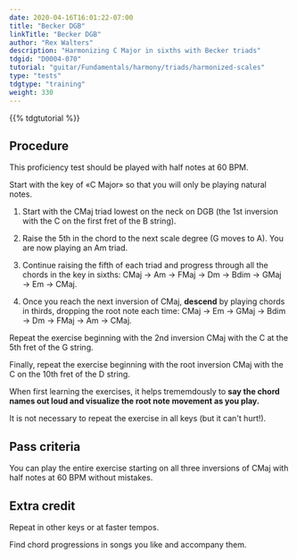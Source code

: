 ```yaml
---
date: 2020-04-16T16:01:22-07:00
title: "Becker DGB"
linkTitle: "Becker DGB"
author: "Rex Walters"
description: "Harmonizing C Major in sixths with Becker triads"
tdgid: "D0004-070"
tutorial: "guitar/Fundamentals/harmony/triads/harmonized-scales"
type: "tests"
tdgtype: "training"
weight: 330
---
```


{{% tdgtutorial %}}

## Procedure

This proficiency test should be played with half notes at 60 BPM.

Start with the key of &laquo;C Major&raquo; so that you will only be playing natural notes.

1. Start with the CMaj triad lowest on the neck on DGB (the 1st inversion with the C on the first fret of the B string).

2. Raise the 5th in the chord to the next scale degree (G moves to A). You are now playing an Am triad.

3. Continue raising the fifth of each triad and progress through all the chords in the key in sixths: CMaj &rarr; Am &rarr; FMaj &rarr; Dm &rarr; Bdim &rarr; GMaj &rarr; Em &rarr; CMaj.

4. Once you reach the next inversion of CMaj, **descend** by playing chords in thirds, dropping the root note each time: CMaj &rarr; Em &rarr; GMaj &rarr; Bdim &rarr; Dm &rarr; FMaj &rarr; Am &rarr; CMaj.

Repeat the exercise beginning with the 2nd inversion CMaj with the C at the 5th fret of the G string.

Finally, repeat the exercise beginning with the root inversion CMaj with the C on the 10th fret of the D string.

When first learning the exercises, it helps trememdously to **say the chord names out loud and visualize the root note movement as you play.**

It is not necessary to repeat the exercise in all keys (but it can't hurt!).

## Pass criteria

You can play the entire exercise starting on all three inversions of CMaj with half notes at 60 BPM without mistakes.

## Extra credit

Repeat in other keys or at faster tempos.

Find chord progressions in songs you like and accompany them.
